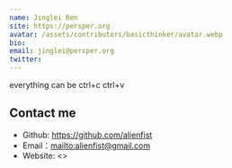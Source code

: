 ```yaml
---
name: Jinglei Ren
site: https://persper.org
avatar: /assets/contributors/basicthinker/avatar.webp
bio:
email: jinglei@persper.org
twitter:
---
```


everything can be ctrl+c ctrl+v

## Contact me

- Github: <https://github.com/alienfist>
- Email：<mailto:alienfist@gmail.com>
- Website: <>
